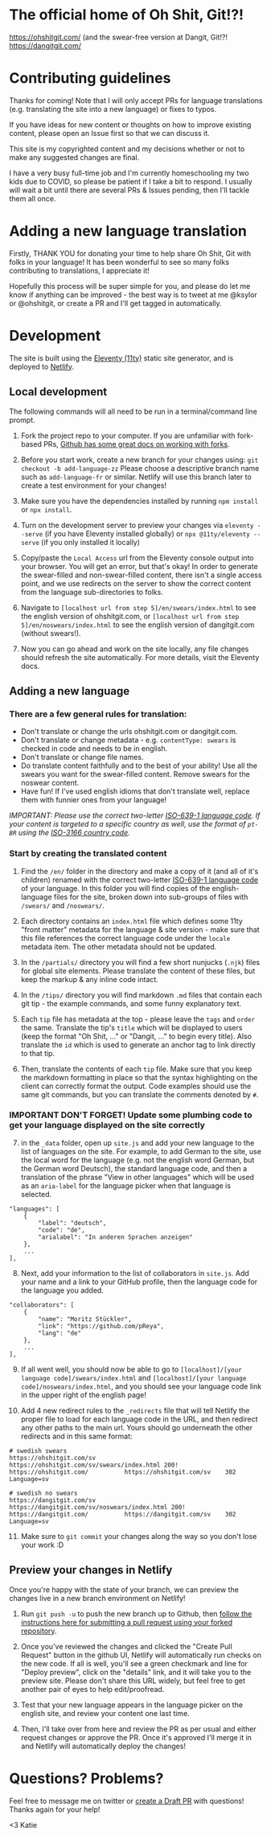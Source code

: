 # The official home of Oh Shit, Git!?!
https://ohshitgit.com/
(and the swear-free version at Dangit, Git!?!
https://dangitgit.com/

# Contributing guidelines

Thanks for coming! Note that I will only accept PRs for language translations (e.g. translating the site into a new language) or fixes to typos. 

If you have ideas for new content or thoughts on how to improve existing content, please open an Issue first so that we can discuss it. 

This site is my copyrighted content and my decisions whether or not to make any suggested changes are final. 

I have a very busy full-time job and I'm currently homeschooling my two kids due to COVID, so please be patient if I take a bit to respond. I usually will wait a bit until there are several PRs & Issues pending, then I'll tackle them all once.

# Adding a new language translation

Firstly, THANK YOU for donating your time to help share Oh Shit, Git with folks in your language! It has been wonderful to see so many folks contributing to translations, I appreciate it!

Hopefully this process will be super simple for you, and please do let me know if anything can be improved - the best way is to tweet at me @ksylor or @ohshitgit, or create a PR and I'll get tagged in automatically.

# Development
The site is built using the [Eleventy (11ty)](https://www.11ty.dev/docs/) static site generator, and is deployed to [Netlify](https://www.netlify.com/).

## Local development
The following commands will all need to be run in a terminal/command line prompt.

1. Fork the project repo to your computer. If you are unfamiliar with fork-based PRs, [Github has some great docs on working with forks](https://docs.github.com/en/free-pro-team@latest/github/collaborating-with-issues-and-pull-requests/working-with-forks).

2. Before you start work, create a new branch for your changes using:
`git checkout -b add-language-zz` Please choose a descriptive branch name such as `add-language-fr` or similar. Netlify will use this branch later to create a test environment for your changes!

3. Make sure you have the dependencies installed by running `npm install` or `npx install`.

4. Turn on the development server to preview your changes via
`eleventy --serve` (if you have Eleventy installed globally) or `npx @11ty/eleventy --serve` (if you only installed it locally)

5. Copy/paste the `Local Access` url from the Eleventy console output into your browser. You will get an error, but that's okay! In order to generate the swear-filled and non-swear-filled content, there isn't a single access point, and we use redirects on the server to show the correct content from the language sub-directories to folks.

6. Navigate to `[localhost url from step 5]/en/swears/index.html` to see the english version of ohshitgit.com, or `[localhost url from step 5]/en/noswears/index.html` to see the english version of dangitgit.com (without swears!).

7. Now you can go ahead and work on the site locally, any file changes should refresh the site automatically. For more details, visit the Eleventy docs.

## Adding a new language

### There are a few general rules for translation:
- Don't translate or change the urls ohshitgit.com or dangitgit.com.
- Don't translate or change metadata - e.g. `contentType: swears` is checked in code and needs to be in english. 
- Don't translate or change file names.
- Do translate content faithfully and to the best of your ability! Use all the swears you want for the swear-filled content. Remove swears for the noswear content. 
- Have fun! If I've used english idioms that don't translate well, replace them with funnier ones from your language! 

*IMPORTANT: Please use the correct two-letter [ISO-639-1 language code](https://en.wikipedia.org/wiki/List_of_ISO_639-1_codes). If your content is targeted to a specific country as well, use the format of `pt-BR` using the [ISO-3166 country code](https://en.wikipedia.org/wiki/List_of_ISO_3166_country_codes).*

### Start by creating the translated content

1. Find the `/en/` folder in the directory and make a copy of it (and all of it's children) renamed with the correct two-letter [ISO-639-1 language code](https://en.wikipedia.org/wiki/List_of_ISO_639-1_codes) of your language. In this folder you will find copies of the english-language files for the site, broken down into sub-groups of files with `/swears/` and `/noswears/`. 

2. Each directory contains an `index.html` file which defines some 11ty "front matter" metadata for the language & site version - make sure that this file references the correct language code under the `locale` metadata item. The other metadata should not be updated.

3. In the `/partials/` directory you will find a few short nunjucks (`.njk`) files for global site elements. Please translate the content of these files, but keep the markup & any inline code intact.

4. In the `/tips/` directory you will find markdown  `.md` files that contain each git tip - the example commands, and some funny explanatory text. 

5. Each `tip` file has metadata at the top - please leave the `tags` and `order` the same. Translate the tip's `title` which will be displayed to users (keep the format "Oh Shit, ..." or "Dangit, ..." to begin every title). Also translate the `id` which is used to generate an anchor tag to link directly to that tip. 

6. Then, translate the contents of each `tip` file. Make sure that you keep the markdown formatting in place so that the syntax highlighting on the client can correctly format the output. Code examples should use the same git commands, but you can translate the comments denoted by `#`. 

### IMPORTANT DON'T FORGET! Update some plumbing code to get your language displayed on the site correctly

7. in the `_data` folder, open up `site.js` and add your new language to the list of languages on the site. For example, to add German to the site, use the local word for the language (e.g. not the english word German, but the German word Deutsch), the standard language code, and then a translation of the phrase "View in other languages" which will be used as an `aria-label` for the language picker when that language is selected.

```
"languages": [
    {
        "label": "deutsch",
        "code": "de",
        "arialabel": "In anderen Sprachen anzeigen"
    },
    ...
],
```

8. Next, add your information to the list of collaborators in `site.js`. Add your name and a link to your GitHub profile, then the language code for the language you added.

```
"collaborators": [
    {
        "name": "Moritz Stückler",
        "link": "https://github.com/pReya",
        "lang": "de"
    },
    ...
],
```

9. If all went well, you should now be able to go to `[localhost]/[your language code]/swears/index.html` and `[localhost]/[your language code]/noswears/index.html`, and you should see your language code link in the upper right of the english page! 

10. Add 4 new redirect rules to the `_redirects` file that will tell Netlify the proper file to load for each language code in the URL, and then redirect any other paths to the main url. Yours should go underneath the other redirects and in this same format:

```
# swedish swears
https://ohshitgit.com/sv        https://ohshitgit.com/sv/swears/index.html 200!
https://ohshitgit.com/          https://ohshitgit.com/sv    302  Language=sv

# swedish no swears
https://dangitgit.com/sv        https://dangitgit.com/sv/noswears/index.html 200!
https://dangitgit.com/          https://dangitgit.com/sv    302  Language=sv
```

11. Make sure to `git commit` your changes along the way so you don't lose your work :D

## Preview your changes in Netlify

Once you're happy with the state of your branch, we can preview the changes live in a new branch environment on Netlify!

1. Run `git push -u` to push the new branch up to Github, then [follow the instructions here for submitting a pull request using your forked repository](https://docs.github.com/en/free-pro-team@latest/github/collaborating-with-issues-and-pull-requests/creating-a-pull-request-from-a-fork).

2. Once you've reviewed the changes and clicked the "Create Pull Request" button in the github UI, Netlify will automatically run checks on the new code. If all is well, you'll see a green checkmark and line for "Deploy preview", click on the "details" link, and it will take you to the preview site. Please don't share this URL widely, but feel free to get another pair of eyes to help edit/proofread.

3. Test that your new language appears in the language picker on the english site, and review your content one last time. 

4. Then, I'll take over from here and review the PR as per usual and either request changes or approve the PR. Once it's approved I'll merge it in and Netlify will automatically deploy the changes! 

# Questions? Problems? 

Feel free to message me on twitter or [create a Draft PR](https://github.blog/2019-02-14-introducing-draft-pull-requests/) with questions! Thanks again for your help!

<3 Katie
